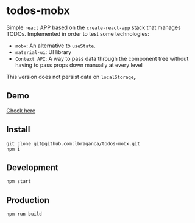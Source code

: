 # todos-mobx

Simple `react` APP based on the `create-react-app` stack that manages TODOs. Implemented in order to test some technologies:

- `mobx`: An alternative to `useState`.
- `material-ui`: UI library
- `Context API`: A way to pass data through the component tree without having to pass props down manually at every level

This version does not persist data on `localStorage`,.

## Demo

[Check here](https://kind-cori-528633.netlify.app/)

## Install

```
git clone git@github.com:lbraganca/todos-mobx.git
npm i
```

## Development

```
npm start
```

## Production

```
npm run build
```
